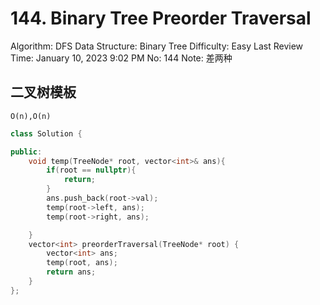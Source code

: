 # 144. Binary Tree Preorder Traversal

Algorithm: DFS
Data Structure: Binary Tree
Difficulty: Easy
Last Review Time: January 10, 2023 9:02 PM
No: 144
Note: 差两种

## 二叉树模板

`O(n),O(n)`

```cpp
class Solution {

public:
    void temp(TreeNode* root, vector<int>& ans){
        if(root == nullptr){
            return;
        }
        ans.push_back(root->val);
        temp(root->left, ans);
        temp(root->right, ans);

    }
    vector<int> preorderTraversal(TreeNode* root) {
        vector<int> ans;
        temp(root, ans);
        return ans;
    }
};
```